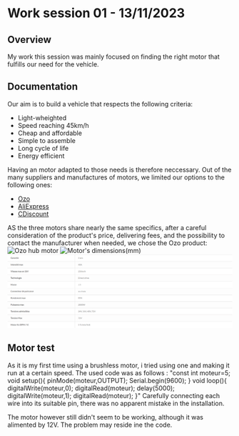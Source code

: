 # Work session 01 - 13/11/2023

## Overview

My work this session was mainly focused on finding the right motor that fulfills our need for the vehicle.

## Documentation

Our aim is to build a vehicle that respects the following criteria:
- Light-wheighted
- Speed reaching 45km/h
- Cheap and affordable
- Simple to assemble
- Long cycle of life
- Energy efficient

Having an motor adapted to those needs is therefore neccessary. Out of the many suppliers and manufactures of motors, we limited our options to the following ones:
- [Ozo ](https://ozo-electric.com/fr/moteurs-roues-arrieres-250w-a-2000w/991015-moteur-dd35-transport-arriere-direct-drive-2000w.html?gad=1&gclid=CjwKCAjwnOipBhBQEiwACyGLupaiiqUv1nvdlxuSrhHlcbfkGgtNHqtMXpbqWnkvk-MyLw45m2KDmRoCTY8QAvD_BwE)
- [AliExpress ](https://fr.aliexpress.com/item/1005004625728818.html?spm=a2g0o.productlist.main.39.6c342f94mJIKzf&algo_pvid=0215cd14-527f-45d2-bca1-44403d7ad1d7&aem_p4p_detail=2023110902075111470336528411980002615035&algo_exp_id=0215cd14-527f-45d2-bca1-44403d7ad1d7-19&pdp_npi=4%40dis%21EUR%21245.43%21147.26%21%21%21256.81%21%21%40211b801816995244716006927e1472%2112000029882032309%21sea%21FR%210%21AB&curPageLogUid=aiUHFNCDjycq&search_p4p_id=2023110902075111470336528411980002615035_20)
- [CDiscount ](https://www.cdiscount.com/le-sport/velos-tandem-tricycle-monocycle-remorque-casque/ashata-moteur-de-moyeu-de-roue-de-14-po-36v-72v-20/f-121192408-ash1690390599089.html?cid=search_pla&cm_mmc=PLA!COR!!MP!17321694237!m144806551_pASH1690390599089-2775757164_l9054956_tpla-294682000766__a137602897192&gad_source=1&gclid=CjwKCAjwnOipBhBQEiwACyGLusDbxZYZkvLJ9K9XQ2MvsQuEnxkECw9lO48V_z5DVupaBjEnsB-ZjRoCnigQAvD_BwE)

AS the three motors share nearly the same specifics, after a careful consideration of the product's price, delivering fees, and the possibility to contact the manufacturer when needed, we chose the Ozo product:
![Ozo hub motor](https://ozo-electric.com/6186289-thickbox_default/moteur-dd35-transport-arriere-direct-drive-2000w.jpg)
![Motor's dimensions(mm)](http://ozo-electric.com/img/cms/moteurs/DD35/plan-moteur-transport-DD35.jpg)
![Technical sheet](https://github.com/ProjectAliB/ProjectAli.github.io/blob/6aa0f8a2c6f2a623c455a85c08af97641e0e3abf/Ressources/Images%26Pictures/Screenshot%202023.png.png)

  ## Motor test

As it is my first time using a brushless motor, i tried using one and making it run at a certain speed. The used code was as follows :
    "const int moteur=5;
    void setup(){
    pinMode(moteur,OUTPUT);
    Serial.begin(9600);
    }
    void loop(){
    digitalWrite(moteur,0);
    digitalRead(moteur);
    delay(5000);
    digitalWrite(moteur,1);
    digitalRead(moteur);
    }"
Carefully connecting each wire into its suitable pin, there was no apparent mistake in the installation.

The motor however still didn't seem to be working, although it was alimented by 12V. The problem may reside ine the code.
